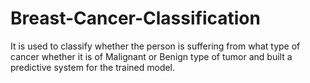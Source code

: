 # Breast-Cancer-Classification
It is used to classify whether the person is suffering from what type of cancer whether it is of Malignant or Benign type of tumor  and built a predictive system for the trained model.
